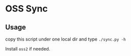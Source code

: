 # OSS Sync

## Usage

copy this script under one local dir and type `./sync.py -h`

Install `oss2` if needed.
